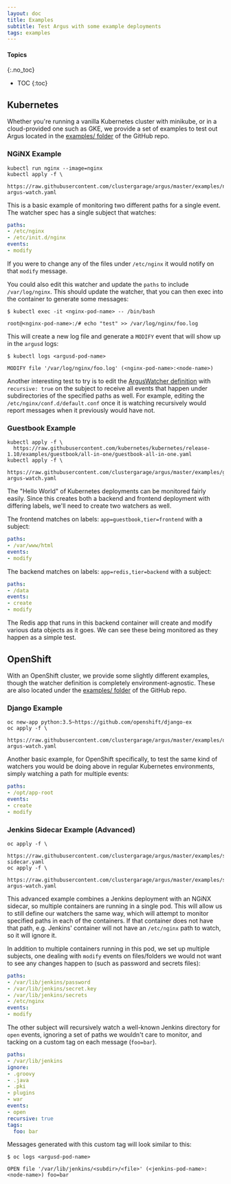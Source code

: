 ```yaml
---
layout: doc
title: Examples
subtitle: Test Argus with some example deployments
tags: examples
---
```


#### Topics
{:.no_toc}
* TOC
{:toc}

## Kubernetes

Whether you're running a vanilla Kubernetes cluster with minikube, or in a
cloud-provided one such as GKE, we provide a set of examples to test out
Argus located in the [examples/
folder](https://github.com/clustergarage/argus/tree/master/examples) of the
GitHub repo.

### NGiNX Example

```shell
kubectl run nginx --image=nginx
kubectl apply -f \
  https://raw.githubusercontent.com/clustergarage/argus/master/examples/nginx-argus-watch.yaml
```

This is a basic example of monitoring two different paths for a single event.
The watcher spec has a single subject that watches:

```yaml
paths:
- /etc/nginx
- /etc/init.d/nginx
events:
- modify
```

If you were to change any of the files under `/etc/nginx` it would notify on
that `modify` message.

You could also edit this watcher and update the `paths` to include
`/var/log/nginx`. This should update the watcher, that you can then exec into
the container to generate some messages:

```shell
$ kubectl exec -it <nginx-pod-name> -- /bin/bash

root@<nginx-pod-name>:/# echo "test" >> /var/log/nginx/foo.log
```

This will create a new log file and generate a `MODIFY` event that will show up
in the `argusd` logs:

```shell
$ kubectl logs <argusd-pod-name>

MODIFY file '/var/log/nginx/foo.log' (<nginx-pod-name>:<node-name>)
```

Another interesting test to try is to edit the [ArgusWatcher
definition]({{site.baseurl}}/docs/arguswatcher/#recursively-watching-a-directory)
with `recursive: true` on the subject to receive all events that happen under
subdirectories of the specified paths as well. For example, editing the
`/etc/nginx/conf.d/default.conf` once it is watching recursively would report
messages when it previously would have not.

### Guestbook Example

```shell
kubectl apply -f \
  https://raw.githubusercontent.com/kubernetes/kubernetes/release-1.10/examples/guestbook/all-in-one/guestbook-all-in-one.yaml
kubectl apply -f \
  https://raw.githubusercontent.com/clustergarage/argus/master/examples/guestbook-argus-watch.yaml
```

The "Hello World" of Kubernetes deployments can be monitored fairly easily.
Since this creates both a backend and frontend deployment with differing
labels, we'll need to create two watchers as well.

The frontend matches on labels: `app=guestbook,tier=frontend` with a subject:

```yaml
paths:
- /var/www/html
events:
- modify
```

The backend matches on labels: `app=redis,tier=backend` with a subject:

```yaml
paths:
- /data
events:
- create
- modify
```

The Redis app that runs in this backend container will create and modify
various data objects as it goes. We can see these being monitored as they
happen as a simple test.

## OpenShift

With an OpenShift cluster, we provide some slightly different examples, though
the watcher definition is completely environment-agnostic. These are also
located under the [examples/
folder](https://github.com/clustergarage/argus/tree/master/examples) of the
GitHub repo.

### Django Example

```shell
oc new-app python:3.5~https://github.com/openshift/django-ex
oc apply -f \
  https://raw.githubusercontent.com/clustergarage/argus/master/examples/djangoex-argus-watch.yaml
```

Another basic example, for OpenShift specifically, to test the same kind of
watchers you would be doing above in regular Kubernetes environments, simply
watching a path for multiple events:

```yaml
paths:
- /opt/app-root
events:
- create
- modify
```

### Jenkins Sidecar Example (Advanced)

```shell
oc apply -f \
  https://raw.githubusercontent.com/clustergarage/argus/master/examples/sidecar/jenkins-sidecar.yaml
oc apply -f \
  https://raw.githubusercontent.com/clustergarage/argus/master/examples/sidecar/sidecar-argus-watch.yaml
```

This advanced example combines a Jenkins deployment with an NGiNX sidecar, so
multiple containers are running in a single pod. This will allow us to still
define our watchers the same way, which will attempt to monitor specified paths
in each of the containers. If that container does not have that path, e.g.
Jenkins' container will not have an `/etc/nginx` path to watch, so it will
ignore it.

In addition to multiple containers running in this pod, we set up multiple
subjects, one dealing with `modify` events on files/folders we would not want
to see any changes happen to (such as password and secrets files):

```yaml
paths:
- /var/lib/jenkins/password
- /var/lib/jenkins/secret.key
- /var/lib/jenkins/secrets
- /etc/nginx
events:
- modify
```

The other subject will recursively watch a well-known Jenkins directory for
`open` events, ignoring a set of paths we wouldn't care to monitor, and tacking
on a custom tag on each message (`foo=bar`).

```yaml
paths:
- /var/lib/jenkins
ignore:
- .groovy
- .java
- .pki
- plugins
- war
events:
- open
recursive: true
tags:
  foo: bar
```

Messages generated with this custom tag will look similar to this:

```shell
$ oc logs <argusd-pod-name>

OPEN file '/var/lib/jenkins/<subdir>/<file>' (<jenkins-pod-name>:<node-name>) foo=bar
```
